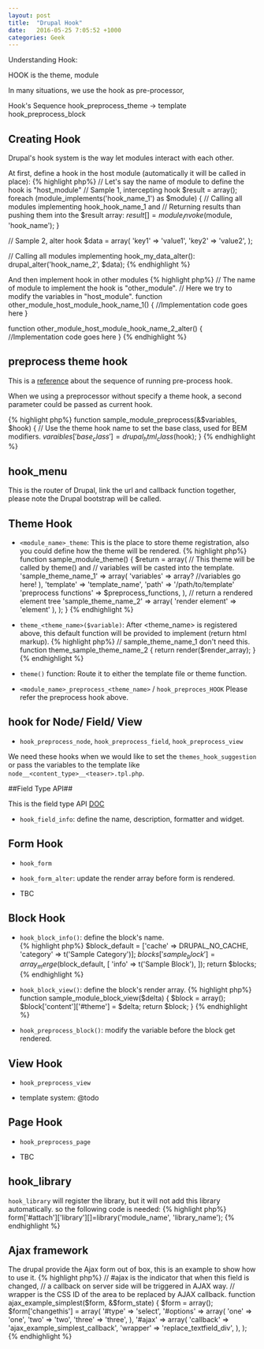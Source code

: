 ```yaml
---
layout: post
title:  "Drupal Hook"
date:   2016-05-25 7:05:52 +1000
categories: Geek
---
```


Understanding Hook:

HOOK is the theme, module

In many situations, we use the hook as pre-processor,  

Hook's Sequence
hook_preprocess_theme -> template
hook_preprocess_block

## Creating Hook ##
Drupal's hook system is the way let modules interact with each other.

At first, define a hook in the host module (automatically it will be called in place):
{% highlight php%}
  // Let's say the name of module to define the hook is "host_module"
  // Sample 1, intercepting hook
  $result = array();
  foreach (module_implements('hook_name_1') as $module) {
    // Calling all modules implementing hook_hook_name_1 and 
    // Returning results than pushing them into the $result array:
    $result[] = module_invoke($module, 'hook_name');
  }

   // Sample 2, alter hook
   $data = array(
     'key1' => 'value1',
     'key2' => 'value2',
   );
   
   // Calling all modules implementing hook_my_data_alter():
   drupal_alter('hook_name_2', $data);
{% endhighlight %}

And then implement hook in other modules
{% highlight php%}
// The name of module to implement the hook is "other_module".
// Here we try to modify the variables in "host_module".
function other_module_host_module_hook_name_1() {
  //Implementation code goes here
}

function other_module_host_module_hook_name_2_alter() {
  //Implementation code goes here
}
{% endhighlight %}

## preprocess theme hook ##

This is a [reference](https://www.drupal.org/docs/7/theming/overriding-themable-output/setting-up-variables-for-use-in-a-template-preprocess-and)  about the sequence of running pre-process hook.

When we using a preprocessor without specify a theme hook, a second parameter could be passed as current hook.

{% highlight php%}
function sample_module_preprocess(&$variables, $hook) {
  // Use the theme hook name to set the base class, used for BEM modifiers.
  $varaibles['base_class'] = drupal_html_class($hook);
}
{% endhighlight %}


## hook_menu ##

This is the router of Drupal, link the url and callback function together, please note the Drupal bootstrap will be called.

## Theme Hook ##

- `<module_name>_theme`: This is the place to store theme registration, also you could define how the theme will be rendered.
{% highlight php%}
function sample_module_theme() {
 $return = array(
   // This theme will be called by theme() and 
   // variables will be casted into the template.
   'sample_theme_name_1' => array(
     'variables' => array?
       //variables go here!
     ),
     'template' => 'template_name',
     'path' => '/path/to/template'
     'preprocess functions' => $preprocess_functions,
   ),
   // return a rendered element tree
   'sample_theme_name_2' => array(
     'render element' => 'element'
   ),
 );
}
{% endhighlight %}

- `theme_<theme_name>($variable)`: After <theme_name> is registered above, this default function will be provided to implement (return html markup).
{% highlight php%}
// sample_theme_name_1 don't need this.
function theme_sample_theme_name_2 {
  return render($render_array);
}
{% endhighlight %}

 
- `theme()` function: Route it to either the template file or theme function.

- `<module_name>_preprocess_<theme_name>` / `hook_preproces_HOOK`
Please refer the preprocess hook above.

## hook for Node/ Field/ View ##

- `hook_preprocess_node`, `hook_preprocess_field`, `hook_preprocess_view`  

We need these hooks when we would like to set the `themes_hook_suggestion` or pass the variables to the template like `node__<content_type>__<teaser>.tpl.php`.

##Field Type API##

This is the field type API [DOC](https://api.drupal.org/api/drupal/modules%21field%21field.api.php/group/field_types/7.x)
 
- `hook_field_info`: define the name, description, formatter and widget. 

## Form Hook ##

- `hook_form` 

- `hook_form_alter`: update the render array before form is rendered.

- TBC

## Block Hook ##

- `hook_block_info()`: define the block's name.  
{% highlight php%}
$block_default = ['cache' => DRUPAL_NO_CACHE, 'category' => t('Sample Category')];
$blocks['sample_block'] = array_merge($block_default, [
    'info' => t('Sample Block'),
  ]);
return $blocks;
{% endhighlight %}

- `hook_block_view()`: define the block's render array.
{% highlight php%}
function sample_module_block_view($delta) {
  $block = array();
  $block['content']['#theme'] = $delta;
  return $block;
}
{% endhighlight %}

- `hook_preprocess_block()`: modify the variable before the block get rendered.

## View Hook ##

- `hook_preprocess_view` 

- template system: @todo 


## Page Hook ##

- `hook_preprocess_page`

- TBC


## hook_library ##
`hook_library` will register the library, but it will not add this library automatically. so the following code is needed:
{% highlight php%}
form['#attach']['library'][]=library('module_name', 'library_name');
{% endhighlight %}


## Ajax framework ##

The drupal provide the Ajax form out of box, this is an example to show how to use it.
{% highlight php%}
// #ajax is the indicator that when this field is changed, 
// a callback on server side will be triggered in AJAX way.
// wrapper is the CSS ID of the area to be replaced by AJAX callback. 
function ajax_example_simplest($form, &$form_state) {
  $form = array();
  $form['changethis'] = array(
    '#type' => 'select',
    '#options' => array(
      'one' => 'one',
      'two' => 'two',
      'three' => 'three',
    ),
    '#ajax' => array(
      'callback' => 'ajax_example_simplest_callback',
      'wrapper' => 'replace_textfield_div',
     ),
  );
{% endhighlight %}
